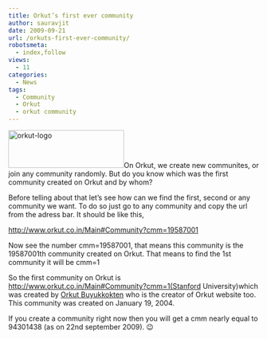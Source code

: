 ```yaml
---
title: Orkut’s first ever community
author: sauravjit
date: 2009-09-21
url: /orkuts-first-ever-community/
robotsmeta:
  - index,follow
views:
  - 11
categories:
  - News
tags:
  - Community
  - Orkut
  - orkut community
---
```

<img class="alignleft" src="../files/2009/09/orkut-logo.gif" alt="orkut-logo" width="232" height="76" />On Orkut, we create new communites, or join any community randomly. But do you know which was the first community created on Orkut and by whom?

Before telling about that let&#8217;s see how can we find the first, second or any community we want. To do so just go to any community and copy the url from the adress bar. It should be like this,

http://www.orkut.co.in/Main#Community?cmm=19587001

Now see the number cmm=19587001, that means this community is the 19587001th community created on Orkut. That means to find the 1st community it will be cmm=1

So the first community on Orkut is <a href="http://www.orkut.co.in/Main#Community?cmm=1" onclick="_gaq.push(['_trackEvent', 'outbound-article', 'http://www.orkut.co.in/Main#Community?cmm=1', 'http://www.orkut.co.in/Main#Community?cmm=1(Stanford University)']);" target="_self">http://www.orkut.co.in/Main#Community?cmm=1(Stanford University)</a>which was created by <a href="http://www.orkut.co.in/Main#Profile?uid=325082930226142255" onclick="_gaq.push(['_trackEvent', 'outbound-article', 'http://www.orkut.co.in/Main#Profile?uid=325082930226142255', 'Orkut Buyukkokten']);" >Orkut Buyukkokten</a> who is the creator of Orkut website too. This community was created on January 19, 2004.

If you create a community right now then you will get a cmm nearly equal to 94301438 (as on 22nd september 2009). 😉
